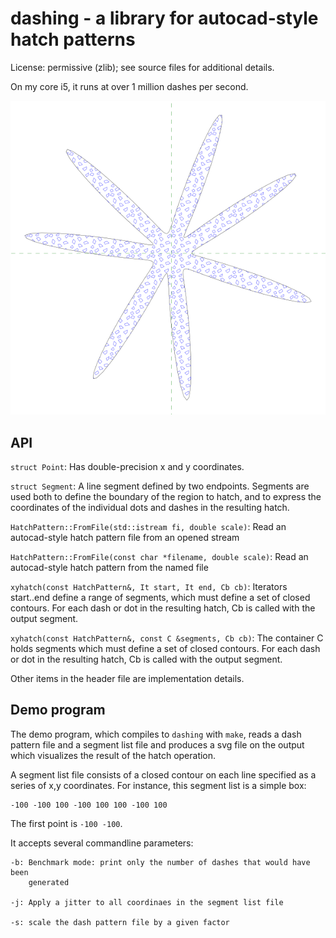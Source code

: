 # dashing - a library for autocad-style hatch patterns

License: permissive (zlib); see source files for additional details.

On my core i5, it runs at over 1 million dashes per second.

![Example image](data/sf.png)

## API

`struct Point`:
    Has double-precision x and y coordinates.

`struct Segment`:
    A line segment defined by two endpoints.  Segments are used both to
    define the boundary of the region to hatch, and to express the
    coordinates of the individual dots and dashes in the resulting hatch.

`HatchPattern::FromFile(std::istream fi, double scale)`:
    Read an autocad-style hatch pattern file from an opened stream

`HatchPattern::FromFile(const char *filename, double scale)`:
    Read an autocad-style hatch pattern from the named file

`xyhatch(const HatchPattern&, It start, It end, Cb cb)`:
    Iterators start..end define a range of segments, which must define a
    set of closed contours.  For each dash or dot in the resulting hatch, Cb
    is called with the output segment.

`xyhatch(const HatchPattern&, const C &segments, Cb cb)`:
    The container C holds segments which must define a set of closed
    contours.  For each dash or dot in the resulting hatch, Cb is called
    with the output segment.

Other items in the header file are implementation details.

## Demo program

The demo program, which compiles to `dashing` with `make`, reads a dash
pattern file and a segment list file and produces a svg file on the output
which visualizes the result of the hatch operation.

A segment list file consists of a closed contour on each line specified as a series of x,y coordinates.  For instance, this segment list is a simple box:
```
-100 -100 100 -100 100 100 -100 100
```
The first point is `-100 -100`.

It accepts several commandline parameters:

    -b: Benchmark mode: print only the number of dashes that would have been
        generated

    -j: Apply a jitter to all coordinaes in the segment list file

    -s: scale the dash pattern file by a given factor
